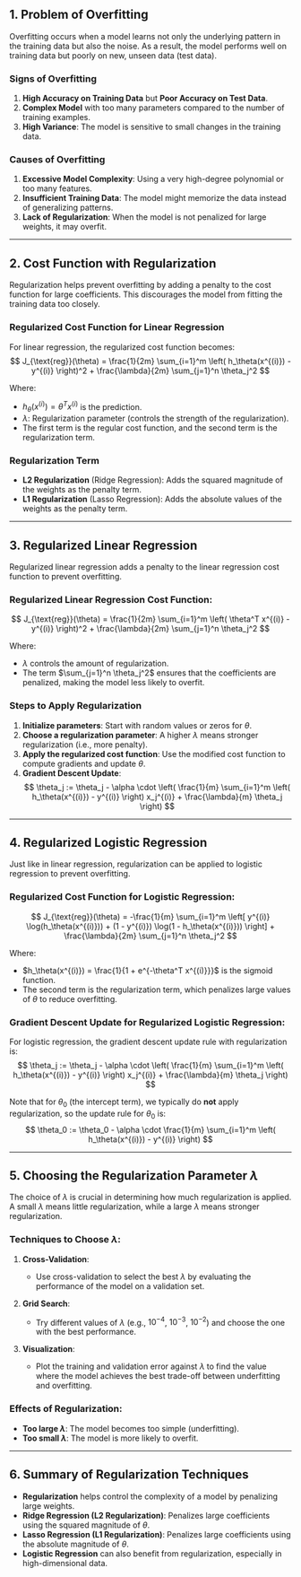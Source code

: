 ## 1. Problem of Overfitting

Overfitting occurs when a model learns not only the underlying pattern in the training data but also the noise. As a result, the model performs well on training data but poorly on new, unseen data (test data).

### Signs of Overfitting

1. **High Accuracy on Training Data** but **Poor Accuracy on Test Data**.
2. **Complex Model** with too many parameters compared to the number of training examples.
3. **High Variance**: The model is sensitive to small changes in the training data.

### Causes of Overfitting

1. **Excessive Model Complexity**: Using a very high-degree polynomial or too many features.
2. **Insufficient Training Data**: The model might memorize the data instead of generalizing patterns.
3. **Lack of Regularization**: When the model is not penalized for large weights, it may overfit.

---

## 2. Cost Function with Regularization

Regularization helps prevent overfitting by adding a penalty to the cost function for large coefficients. This discourages the model from fitting the training data too closely.

### Regularized Cost Function for Linear Regression

For linear regression, the regularized cost function becomes:
$$
J_{\text{reg}}(\theta) = \frac{1}{2m} \sum_{i=1}^m \left( h_\theta(x^{(i)}) - y^{(i)} \right)^2 + \frac{\lambda}{2m} \sum_{j=1}^n \theta_j^2
$$

Where:
- $h_\theta(x^{(i)}) = \theta^T x^{(i)}$ is the prediction.
- $\lambda$: Regularization parameter (controls the strength of the regularization).
- The first term is the regular cost function, and the second term is the regularization term.

### Regularization Term

- **L2 Regularization** (Ridge Regression): Adds the squared magnitude of the weights as the penalty term.
- **L1 Regularization** (Lasso Regression): Adds the absolute values of the weights as the penalty term.

---

## 3. Regularized Linear Regression

Regularized linear regression adds a penalty to the linear regression cost function to prevent overfitting.

### Regularized Linear Regression Cost Function:
$$
J_{\text{reg}}(\theta) = \frac{1}{2m} \sum_{i=1}^m \left( \theta^T x^{(i)} - y^{(i)} \right)^2 + \frac{\lambda}{2m} \sum_{j=1}^n \theta_j^2
$$

Where:
- $\lambda$ controls the amount of regularization.
- The term $\sum_{j=1}^n \theta_j^2$ ensures that the coefficients are penalized, making the model less likely to overfit.

### Steps to Apply Regularization

1. **Initialize parameters**: Start with random values or zeros for $\theta$.
2. **Choose a regularization parameter**: A higher $\lambda$ means stronger regularization (i.e., more penalty).
3. **Apply the regularized cost function**: Use the modified cost function to compute gradients and update $\theta$.
4. **Gradient Descent Update**:
   $$ \theta_j := \theta_j - \alpha \cdot \left( \frac{1}{m} \sum_{i=1}^m \left( h_\theta(x^{(i)}) - y^{(i)} \right) x_j^{(i)} + \frac{\lambda}{m} \theta_j \right) $$

---

## 4. Regularized Logistic Regression

Just like in linear regression, regularization can be applied to logistic regression to prevent overfitting.

### Regularized Cost Function for Logistic Regression:
$$
J_{\text{reg}}(\theta) = -\frac{1}{m} \sum_{i=1}^m \left[ y^{(i)} \log(h_\theta(x^{(i)})) + (1 - y^{(i)}) \log(1 - h_\theta(x^{(i)})) \right] + \frac{\lambda}{2m} \sum_{j=1}^n \theta_j^2
$$

Where:
- $h_\theta(x^{(i)}) = \frac{1}{1 + e^{-\theta^T x^{(i)}}}$ is the sigmoid function.
- The second term is the regularization term, which penalizes large values of $\theta$ to reduce overfitting.

### Gradient Descent Update for Regularized Logistic Regression:

For logistic regression, the gradient descent update rule with regularization is:
$$
\theta_j := \theta_j - \alpha \cdot \left( \frac{1}{m} \sum_{i=1}^m \left( h_\theta(x^{(i)}) - y^{(i)} \right) x_j^{(i)} + \frac{\lambda}{m} \theta_j \right)
$$

Note that for $\theta_0$ (the intercept term), we typically do **not** apply regularization, so the update rule for $\theta_0$ is:
$$
\theta_0 := \theta_0 - \alpha \cdot \frac{1}{m} \sum_{i=1}^m \left( h_\theta(x^{(i)}) - y^{(i)} \right)
$$

---

## 5. Choosing the Regularization Parameter $\lambda$

The choice of $\lambda$ is crucial in determining how much regularization is applied. A small $\lambda$ means little regularization, while a large $\lambda$ means stronger regularization.

### Techniques to Choose $\lambda$:

1. **Cross-Validation**:
   - Use cross-validation to select the best $\lambda$ by evaluating the performance of the model on a validation set.

2. **Grid Search**:
   - Try different values of $\lambda$ (e.g., $10^{-4}$, $10^{-3}$, $10^{-2}$) and choose the one with the best performance.

3. **Visualization**:
   - Plot the training and validation error against $\lambda$ to find the value where the model achieves the best trade-off between underfitting and overfitting.

### Effects of Regularization:

- **Too large $\lambda$**: The model becomes too simple (underfitting).
- **Too small $\lambda$**: The model is more likely to overfit.

---

## 6. Summary of Regularization Techniques

- **Regularization** helps control the complexity of a model by penalizing large weights.
- **Ridge Regression (L2 Regularization)**: Penalizes large coefficients using the squared magnitude of $\theta$.
- **Lasso Regression (L1 Regularization)**: Penalizes large coefficients using the absolute magnitude of $\theta$.
- **Logistic Regression** can also benefit from regularization, especially in high-dimensional data.

